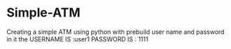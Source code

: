 # Simple-ATM
Creating a simple ATM using python with prebuild user name and password in it
the USERNAME IS :user1
PASSWORD IS : 1111
